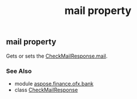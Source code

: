 ﻿---
title: mail property
second_title: Aspose.Finance for Python via .NET API References
description: 
type: docs
weight: 60
url: /python-net/aspose.finance.ofx.bank/checkmailresponse/mail/
is_root: false
---

## mail property


Gets or sets the [CheckMailResponse.mail](/finance/python-net/aspose.finance.ofx.bank/checkmailresponse#mail).

### See Also
* module [aspose.finance.ofx.bank](../../)
* class [CheckMailResponse](/finance/python-net/aspose.finance.ofx.bank/checkmailresponse)
